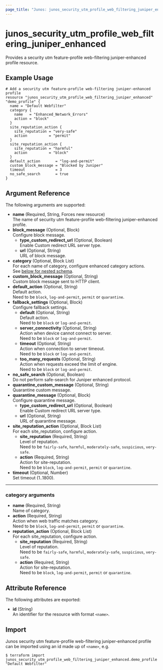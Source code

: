 ```yaml
---
page_title: "Junos: junos_security_utm_profile_web_filtering_juniper_enhanced"
---
```


# junos_security_utm_profile_web_filtering_juniper_enhanced

Provides a security utm feature-profile web-filtering juniper-enhanced profile resource.

## Example Usage

```hcl
# Add a security utm feature-profile web-filtering juniper-enhanced profile
resource "junos_security_utm_profile_web_filtering_juniper_enhanced" "demo_profile" {
  name = "Default Webfilter"
  category {
    name   = "Enhanced_Network_Errors"
    action = "block"
  }
  site_reputation_action {
    site_reputation = "very-safe"
    action          = "permit"
  }
  site_reputation_action {
    site_reputation = "harmful"
    action          = "block"
  }
  default_action       = "log-and-permit"
  custom_block_message = "Blocked by Juniper"
  timeout              = 3
  no_safe_search       = true
}
```

## Argument Reference

The following arguments are supported:

- **name** (Required, String, Forces new resource)  
  The name of security utm feature-profile web-filtering juniper-enhanced profile.
- **block_message** (Optional, Block)  
  Configure block message.
  - **type_custom_redirect_url** (Optional, Boolean)  
    Enable Custom redirect URL server type.
  - **url** (Optional, String)  
    URL of block message.
- **category** (Optional, Block List)  
  For each name of category, configure enhanced category actions.  
  See [below for nested schema](#category-arguments).
- **custom_block_message** (Optional, String)  
  Custom block message sent to HTTP client.
- **default_action** (Optional, String)  
  Default action.  
  Need to be `block`, `log-and-permit`, `permit` or `quarantine`.
- **fallback_settings** (Optional, Block)  
  Configure fallback settings.
  - **default** (Optional, String)  
    Default action.  
    Need to be `block` or `log-and-permit`.
  - **server_connectivity** (Optional, String)  
    Action when device cannot connect to server.  
    Need to be `block` or `log-and-permit`.
  - **timeout** (Optional, String)  
    Action when connection to server timeout.  
    Need to be `block` or `log-and-permit`.
  - **too_many_requests** (Optional, String)  
    Action when requests exceed the limit of engine.  
    Need to be `block` or `log-and-permit`.
- **no_safe_search** (Optional, Boolean)  
  Do not perform safe-search for Juniper enhanced protocol.
- **quarantine_custom_message** (Optional, String)  
  Quarantine custom message.
- **quarantine_message** (Optional, Block)  
  Configure quarantine message.
  - **type_custom_redirect_url** (Optional, Boolean)  
    Enable Custom redirect URL server type.
  - **url** (Optional, String)  
    URL of quarantine message.
- **site_reputation_action** (Optional, Block List)  
  For each site_reputation, configure action.
  - **site_reputation** (Required, String)  
    Level of reputation.  
    Need to be `fairly-safe`, `harmful`, `moderately-safe`, `suspicious`, `very-safe`.
  - **action** (Required, String)  
    Action for site-reputation.  
    Need to be `block`, `log-and-permit`, `permit` or `quarantine`.
- **timeout** (Optional, Number)  
  Set timeout (1..1800).

---

### category arguments

- **name** (Required, String)  
  Name of category.
- **action** (Required, String)  
  Action when web traffic matches category.  
  Need to be `block`, `log-and-permit`, `permit` or `quarantine`.
- **reputation_action** (Optional, Block List)  
  For each site_reputation, configure action.
  - **site_reputation** (Required, String)  
    Level of reputation.  
    Need to be `fairly-safe`, `harmful`, `moderately-safe`, `suspicious`, `very-safe`.
  - **action** (Required, String)  
    Action for site-reputation.  
    Need to be `block`, `log-and-permit`, `permit` or `quarantine`.

## Attribute Reference

The following attributes are exported:

- **id** (String)  
  An identifier for the resource with format `<name>`.

## Import

Junos security utm feature-profile web-filtering juniper-enhanced profile can be imported using an
id made up of `<name>`, e.g.

```shell
$ terraform import junos_security_utm_profile_web_filtering_juniper_enhanced.demo_profile "Default Webfilter"
```
